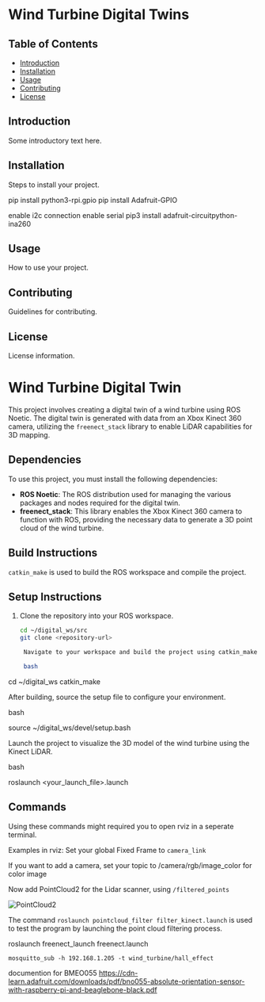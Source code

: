 # Wind Turbine Digital Twins

## Table of Contents
- [Introduction](#introduction)
- [Installation](#installation)
- [Usage](#usage)
- [Contributing](#contributing)
- [License](#license)

## Introduction
Some introductory text here.

## Installation
Steps to install your project.

pip install python3-rpi.gpio
pip install Adafruit-GPIO

enable i2c connection
enable serial 
pip3 install adafruit-circuitpython-ina260

## Usage
How to use your project.

## Contributing
Guidelines for contributing.

## License
License information.

# Wind Turbine Digital Twin

This project involves creating a digital twin of a wind turbine using ROS Noetic. The digital twin is generated with data from an Xbox Kinect 360 camera, utilizing the `freenect_stack` library to enable LiDAR capabilities for 3D mapping.

## Dependencies

To use this project, you must install the following dependencies:

- **ROS Noetic**: The ROS distribution used for managing the various packages and nodes required for the digital twin.
- **freenect_stack**: This library enables the Xbox Kinect 360 camera to function with ROS, providing the necessary data to generate a 3D point cloud of the wind turbine.

## Build Instructions

`catkin_make` is used to build the ROS workspace and compile the project.

## Setup Instructions

1. Clone the repository into your ROS workspace.
   ```bash
   cd ~/digital_ws/src
   git clone <repository-url>

    Navigate to your workspace and build the project using catkin_make.

    bash

cd ~/digital_ws
catkin_make

After building, source the setup file to configure your environment.

bash

source ~/digital_ws/devel/setup.bash

Launch the project to visualize the 3D model of the wind turbine using the Kinect LiDAR.

bash

roslaunch <your_launch_file>.launch

## Commands
Using these commands might required you to open rviz in a seperate terminal.

Examples in rviz:
Set your global Fixed Frame to `camera_link`

If you want to add a camera, set your topic to /camera/rgb/image_color for color image

Now add PointCloud2 for the Lidar scanner, using `/filtered_points`


![PointCloud2](./images/simulation.png)


The command `roslaunch pointcloud_filter filter_kinect.launch` is used to test the program by launching the point cloud filtering process.


roslaunch freenect_launch freenect.launch


`mosquitto_sub -h 192.168.1.205 -t wind_turbine/hall_effect`

documention for BMEO055
https://cdn-learn.adafruit.com/downloads/pdf/bno055-absolute-orientation-sensor-with-raspberry-pi-and-beaglebone-black.pdf


